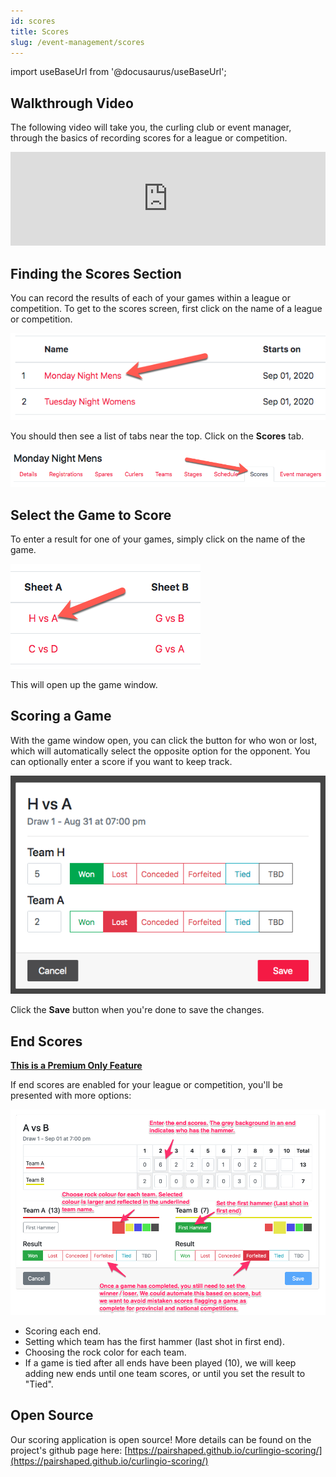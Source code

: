 ```yaml
---
id: scores
title: Scores
slug: /event-management/scores
---
```

import useBaseUrl from '@docusaurus/useBaseUrl';

## Walkthrough Video

The following video will take you, the curling club or event manager, through the basics of recording scores for a league or competition.

<div className="text--center videoWrapper">
  <iframe width="100%" src="https://www.youtube.com/embed/EOdBqh3txkY" frameBorder="0" allow="accelerometer; autoplay; clipboard-write; encrypted-media; gyroscope; picture-in-picture" allowFullScreen></iframe>
</div>

## Finding the Scores Section

You can record the results of each of your games within a league or competition.
To get to the scores screen, first click on the name of a league or competition.

![Events List](/img/docs/event-management/shared/events.png)

You should then see a list of tabs near the top.
Click on the **Scores** tab.

![Scores Navigation](/img/docs/event-management/scores/navigation.png)

## Select the Game to Score

To enter a result for one of your games, simply click on the name of the game.

![Select a Game](/img/docs/event-management/scores/select-a-game.png)

This will open up the game window.

## Scoring a Game

With the game window open, you can click the button for who won or lost, which will automatically select the opposite option for the opponent.
You can optionally enter a score if you want to keep track.

![Scoring a Game](/img/docs/event-management/scores/scoring-a-game.png)

Click the **Save** button when you're done to save the changes.

## End Scores

**[This is a Premium Only Feature](/docs/getting-started/premium)**

If end scores are enabled for your league or competition, you'll be presented with more options:

![End Scores](/img/docs/event-management/scores/end-scores.png)

* Scoring each end.
* Setting which team has the first hammer (last shot in first end).
* Choosing the rock color for each team.
* If a game is tied after all ends have been played (10), we will keep adding new ends until one team scores, or until you set the result to "Tied".


## Open Source

Our scoring application is open source! More details can be found on the project's github page here: [https://pairshaped.github.io/curlingio-scoring/](https://pairshaped.github.io/curlingio-scoring/)
